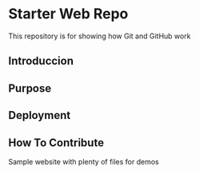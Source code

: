 # Starter Web Repo

This repository is for showing how Git and GitHub work
## Introduccion

## Purpose

## Deployment

## How To Contribute

Sample website with plenty of files for demos